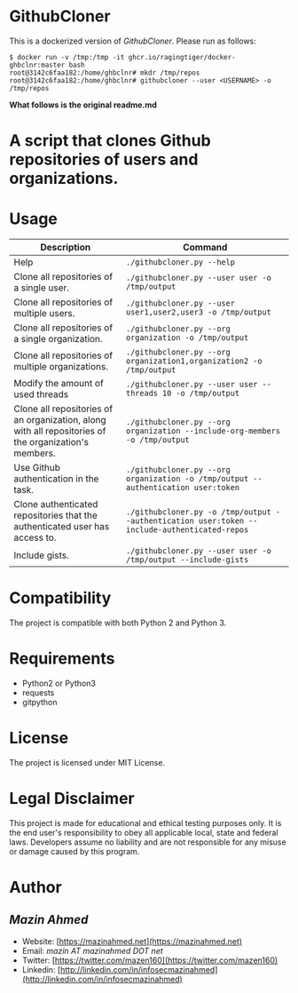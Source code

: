 GithubCloner
=============

This is a dockerized version of *GithubCloner*. Please run as follows:

```
$ docker run -v /tmp:/tmp -it ghcr.io/ragingtiger/docker-ghbclnr:master bash
root@3142c6faa182:/home/ghbclnr# mkdr /tmp/repos
root@3142c6faa182:/home/ghbclnr# githubcloner --user <USERNAME> -o /tmp/repos
```
**What follows is the original readme.md**

# A script that clones Github repositories of users and organizations. #


# Usage #

| Description                                                | Command                                                                     |
|-----------------------------------------------------------|-----------------------------------------------------------------------------|
| Help                                                      | `./githubcloner.py --help`                                                  |
| Clone all repositories of a single user.                | `./githubcloner.py --user user -o /tmp/output`                              |
| Clone all repositories of multiple users.               | `./githubcloner.py --user user1,user2,user3 -o /tmp/output`                 |
| Clone all repositories of a single organization.        | `./githubcloner.py --org organization -o /tmp/output`                       |
| Clone all repositories of multiple organizations.       | `./githubcloner.py --org organization1,organization2 -o /tmp/output`        |
| Modify the amount of used threads                         | `./githubcloner.py --user user --threads 10 -o /tmp/output`                 |
| Clone all repositories of an organization, along with all repositories of the organization's members.       | `./githubcloner.py --org organization --include-org-members -o /tmp/output` |
| Use Github authentication in the task.                    | `./githubcloner.py --org organization -o /tmp/output --authentication user:token`|
| Clone authenticated repositories that the authenticated user has access to. | `./githubcloner.py -o /tmp/output --authentication user:token --include-authenticated-repos`|
| Include gists.                                          | `./githubcloner.py --user user -o /tmp/output --include-gists`              |


# Compatibility #
The project is compatible with both Python 2 and Python 3.


# Requirements #
* Python2 or Python3
* requests
* gitpython


# License #
The project is licensed under MIT License.

# Legal Disclaimer #
This project is made for educational and ethical testing purposes only. It is the end user's responsibility to obey all applicable local, state and federal laws. Developers assume no liability and are not responsible for any misuse or damage caused by this program.


# Author #
## *Mazin Ahmed* ##
* Website: [https://mazinahmed.net](https://mazinahmed.net)
* Email: *mazin AT mazinahmed DOT net*
* Twitter: [https://twitter.com/mazen160](https://twitter.com/mazen160)
* Linkedin: [http://linkedin.com/in/infosecmazinahmed](http://linkedin.com/in/infosecmazinahmed)

